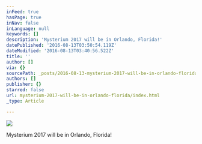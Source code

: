 ```yaml
---
inFeed: true
hasPage: true
inNav: false
inLanguage: null
keywords: []
description: 'Mysterium 2017 will be in Orlando, Florida!'
datePublished: '2016-08-13T03:50:54.119Z'
dateModified: '2016-08-13T03:40:56.522Z'
title: ''
author: []
via: {}
sourcePath: _posts/2016-08-13-mysterium-2017-will-be-in-orlando-florida.md
authors: []
publisher: {}
starred: false
url: mysterium-2017-will-be-in-orlando-florida/index.html
_type: Article

---
```

![](https://the-grid-user-content.s3-us-west-2.amazonaws.com/54ed7b51-2408-4898-8545-762b13c112cb.jpg)

Mysterium 2017 will be in Orlando, Florida!